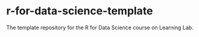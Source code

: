 # r-for-data-science-template
The template repository for the R for Data Science course on Learning Lab.
